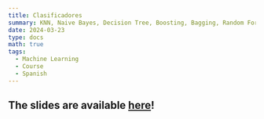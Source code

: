 ```yaml
---
title: Clasificadores
summary: KNN, Naive Bayes, Decision Tree, Boosting, Bagging, Random Forests
date: 2024-03-23
type: docs
math: true
tags:
  - Machine Learning
  - Course
  - Spanish
---
```


## The slides are available [here](https://github.com/valbarriere/CC5205-Mineria-Datos-Content/raw/refs/heads/main/slides_es/DM_Modelos_SL.pdf)!